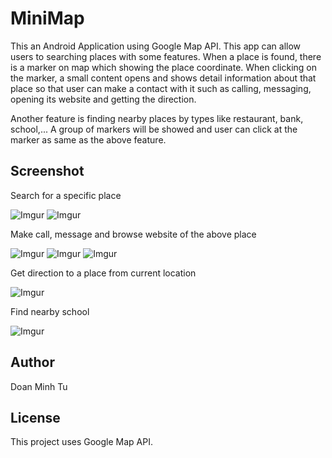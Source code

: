 
# MiniMap
This an Android Application using Google Map API. This app can allow users to searching places with some features. When a place is found, there is a marker on map which showing the place coordinate. When clicking on the marker, a small content opens and shows detail information about that place so that user can make a contact with it such as calling, messaging, opening its website and getting the direction.

Another feature is finding nearby places by types like restaurant, bank, school,... A group of markers will be showed and user can click at the marker as same as the above feature. 

## Screenshot
Search for a specific place 

![Imgur](https://i.imgur.com/fW7AD6H.png)
![Imgur](https://i.imgur.com/NbN4uqN.png)

Make call, message and browse website of the above place

![Imgur](https://i.imgur.com/Yoq9zzn.png)
![Imgur](https://i.imgur.com/iti5Hxc.png)
![Imgur](https://i.imgur.com/HoF81Lt.png)

Get direction to a place from current location 

![Imgur](https://i.imgur.com/BA1UbIN.png)

Find nearby school

![Imgur](https://i.imgur.com/1lcMKMm.png)



## Author
Doan Minh Tu

## License
This project uses Google Map API.

